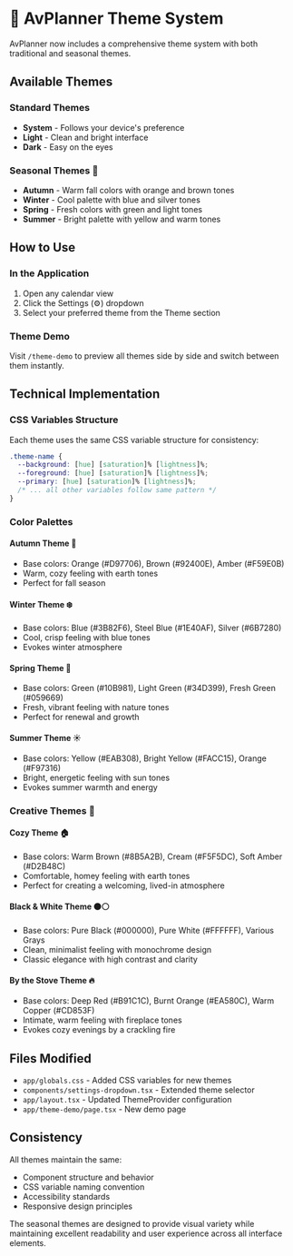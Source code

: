 # 🎨 AvPlanner Theme System

AvPlanner now includes a comprehensive theme system with both traditional and seasonal themes.

## Available Themes

### Standard Themes
- **System** - Follows your device's preference
- **Light** - Clean and bright interface 
- **Dark** - Easy on the eyes

### Seasonal Themes 🌿
- **Autumn** - Warm fall colors with orange and brown tones
- **Winter** - Cool palette with blue and silver tones  
- **Spring** - Fresh colors with green and light tones
- **Summer** - Bright palette with yellow and warm tones

## How to Use

### In the Application
1. Open any calendar view
2. Click the Settings (⚙️) dropdown
3. Select your preferred theme from the Theme section

### Theme Demo
Visit `/theme-demo` to preview all themes side by side and switch between them instantly.

## Technical Implementation

### CSS Variables Structure
Each theme uses the same CSS variable structure for consistency:

```css
.theme-name {
  --background: [hue] [saturation]% [lightness]%;
  --foreground: [hue] [saturation]% [lightness]%;
  --primary: [hue] [saturation]% [lightness]%;
  /* ... all other variables follow same pattern */
}
```

### Color Palettes

#### Autumn Theme 🍂
- Base colors: Orange (#D97706), Brown (#92400E), Amber (#F59E0B)
- Warm, cozy feeling with earth tones
- Perfect for fall season

#### Winter Theme ❄️  
- Base colors: Blue (#3B82F6), Steel Blue (#1E40AF), Silver (#6B7280)
- Cool, crisp feeling with blue tones
- Evokes winter atmosphere

#### Spring Theme 🌸
- Base colors: Green (#10B981), Light Green (#34D399), Fresh Green (#059669)  
- Fresh, vibrant feeling with nature tones
- Perfect for renewal and growth

#### Summer Theme ☀️
- Base colors: Yellow (#EAB308), Bright Yellow (#FACC15), Orange (#F97316)
- Bright, energetic feeling with sun tones
- Evokes summer warmth and energy

### Creative Themes 🎨

#### Cozy Theme 🏠
- Base colors: Warm Brown (#8B5A2B), Cream (#F5F5DC), Soft Amber (#D2B48C)
- Comfortable, homey feeling with earth tones
- Perfect for creating a welcoming, lived-in atmosphere

#### Black & White Theme ⚫⚪
- Base colors: Pure Black (#000000), Pure White (#FFFFFF), Various Grays
- Clean, minimalist feeling with monochrome design
- Classic elegance with high contrast and clarity

#### By the Stove Theme 🔥
- Base colors: Deep Red (#B91C1C), Burnt Orange (#EA580C), Warm Copper (#CD853F)
- Intimate, warm feeling with fireplace tones
- Evokes cozy evenings by a crackling fire

## Files Modified

- `app/globals.css` - Added CSS variables for new themes
- `components/settings-dropdown.tsx` - Extended theme selector
- `app/layout.tsx` - Updated ThemeProvider configuration  
- `app/theme-demo/page.tsx` - New demo page

## Consistency

All themes maintain the same:
- Component structure and behavior
- CSS variable naming convention
- Accessibility standards
- Responsive design principles

The seasonal themes are designed to provide visual variety while maintaining excellent readability and user experience across all interface elements.